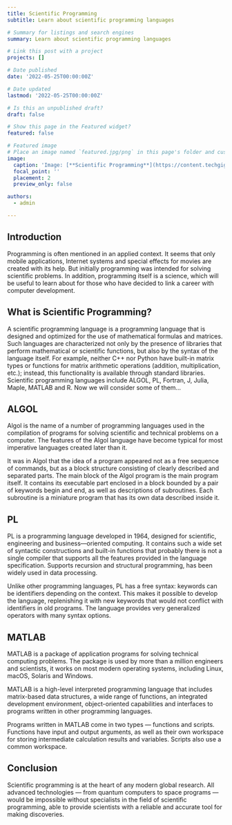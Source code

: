 ```yaml
---
title: Scientific Programming
subtitle: Learn about scientific programming languages

# Summary for listings and search engines
summary: Learn about scientific programming languages

# Link this post with a project
projects: []

# Date published
date: '2022-05-25T00:00:00Z'

# Date updated
lastmod: '2022-05-25T00:00:00Z'

# Is this an unpublished draft?
draft: false

# Show this page in the Featured widget?
featured: false

# Featured image
# Place an image named `featured.jpg/png` in this page's folder and customize its options here.
image:
  caption: 'Image: [**Scientific Programming**](https://content.techgig.com/thumb/msid-76280060,width-460,resizemode-4/Top-10-most-dreaded-programming-language-of-all-time.jpg?269059)'
  focal_point: ''
  placement: 2
  preview_only: false

authors:
  - admin

---
```


## Introduction

Programming is often mentioned in an applied context. It seems that only mobile applications, Internet systems and special effects for movies are created with its help. But initially programming was intended for solving scientific problems. In addition, programming itself is a science, which will be useful to learn about for those who have decided to link a career with computer development.

## What is Scientific Programming?

A scientific programming language is a programming language that is designed and optimized for the use of mathematical formulas and matrices. Such languages are characterized not only by the presence of libraries that perform mathematical or scientific functions, but also by the syntax of the language itself. For example, neither C++ nor Python have built-in matrix types or functions for matrix arithmetic operations (addition, multiplication, etc.); instead, this functionality is available through standard libraries. Scientific programming languages include ALGOL, PL, Fortran, J, Julia, Maple, MATLAB and R. Now we will consider some of them…

## ALGOL

Algol is the name of a number of programming languages used in the compilation of programs for solving scientific and technical problems on a computer. The features of the Algol language have become typical for most imperative languages created later than it.

It was in Algol that the idea of a program appeared not as a free sequence of commands, but as a block structure consisting of clearly described and separated parts. The main block of the Algol program is the main program itself. It contains its executable part enclosed in a block bounded by a pair of keywords begin and end, as well as descriptions of subroutines. Each subroutine is a miniature program that has its own data described inside it.

## PL

PL is a programming language developed in 1964, designed for scientific, engineering and business—oriented computing. It contains such a wide set of syntactic constructions and built-in functions that probably there is not a single compiler that supports all the features provided in the language specification. Supports recursion and structural programming, has been widely used in data processing.

Unlike other programming languages, PL has a free syntax: keywords can be identifiers depending on the context. This makes it possible to develop the language, replenishing it with new keywords that would not conflict with identifiers in old programs. The language provides very generalized operators with many syntax options.

## MATLAB

MATLAB is a package of application programs for solving technical computing problems. The package is used by more than a million engineers and scientists, it works on most modern operating systems, including Linux, macOS, Solaris and Windows.

MATLAB is a high-level interpreted programming language that includes matrix-based data structures, a wide range of functions, an integrated development environment, object-oriented capabilities and interfaces to programs written in other programming languages.

Programs written in MATLAB come in two types — functions and scripts. Functions have input and output arguments, as well as their own workspace for storing intermediate calculation results and variables. Scripts also use a common workspace.

## Conclusion

Scientific programming is at the heart of any modern global research. All advanced technologies — from quantum computers to space programs — would be impossible without specialists in the field of scientific programming, able to provide scientists with a reliable and accurate tool for making discoveries.

